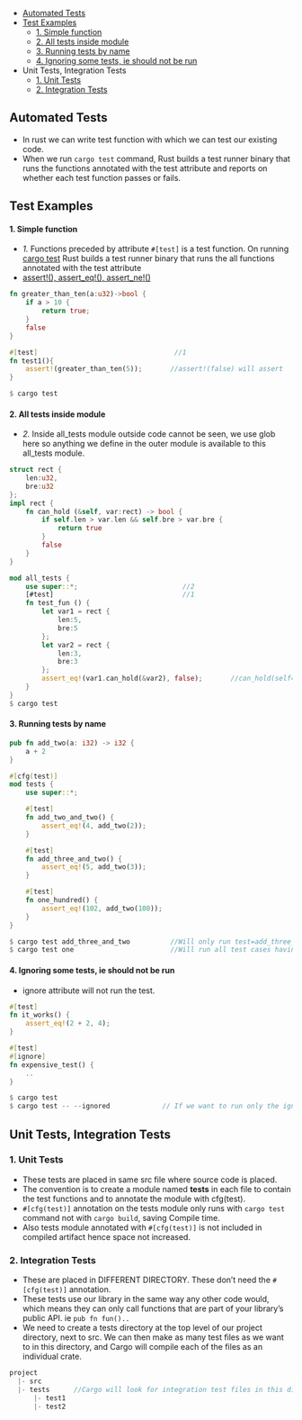 - [Automated Tests](#what)
- [Test Examples](#ex)
  - [1. Simple function](#sim)
  - [2. All tests inside module](#mod)
  - [3. Running tests by name](#byname)
  - [4. Ignoring some tests, ie should not be run](#ignore)
- Unit Tests, Integration Tests
  - [1. Unit Tests](#unit)
  - [2. Integration Tests](#int)

<a name=what></a>
## Automated Tests
- In rust we can write test function with which we can test our existing code.
- When we run `cargo test` command, Rust builds a test runner binary that runs the functions annotated with the test attribute and reports on whether each test function passes or fails.

<a name=ex></a>
## Test Examples

<a name=sim></a>
#### 1. Simple function
- _1._ Functions preceded by attribute `#[test]` is a test function. On running [cargo test](/Languages/Programming_Languages/Rust/Cargo_BuildSystem) Rust builds a test runner binary that runs the all functions annotated with the test attribute
- [assert!(), assert_eq!(), assert_ne!()](/Languages/Programming_Languages/Rust/Functions)
```rs
fn greater_than_ten(a:u32)->bool {
    if a > 10 {
        return true;
    }
    false
}

#[test]                                  //1
fn test1(){
    assert!(greater_than_ten(5));       //assert!(false) will assert
}

$ cargo test
```

<a name=mod></a>
#### 2. All tests inside module
- _2._ Inside all_tests module outside code cannot be seen, we use glob here so anything we define in the outer module is available to this all_tests module.
```rs
struct rect {
    len:u32,
    bre:u32
};
impl rect {
    fn can_hold (&self, var:rect) -> bool {
        if self.len > var.len && self.bre > var.bre {
            return true
        }
        false
    }
}

mod all_tests {
    use super::*;                          //2
    [#test]                                //1
    fn test_fun () {
        let var1 = rect {
            len:5,
            bre:5
        };
        let var2 = rect {
            len:3,
            bre:3
        };
        assert_eq!(var1.can_hold(&var2), false);       //can_hold(self=var1, var=var2)
    }
}
$ cargo test
```

<a name=byname></a>
#### 3. Running tests by name
```rs
pub fn add_two(a: i32) -> i32 {
    a + 2
}

#[cfg(test)]
mod tests {
    use super::*;

    #[test]
    fn add_two_and_two() {
        assert_eq!(4, add_two(2));
    }

    #[test]
    fn add_three_and_two() {
        assert_eq!(5, add_two(3));
    }

    #[test]
    fn one_hundred() {
        assert_eq!(102, add_two(100));
    }
}

$ cargo test add_three_and_two          //Will only run test=add_three_and_two
$ cargo test one                        //Will run all test cases having one in them
```

<a name=ignore></a>
#### 4. Ignoring some tests, ie should not be run
- ignore attribute will not run the test.
```rs
#[test]
fn it_works() {
    assert_eq!(2 + 2, 4);
}

#[test]
#[ignore]
fn expensive_test() {
    ..
}

$ cargo test
$ cargo test -- --ignored             // If we want to run only the ignored tests
```

## Unit Tests, Integration Tests
<a name=unit></a>
### 1. Unit Tests
- These tests are placed in same src file where source code is placed.
- The convention is to create a module named **tests** in each file to contain the test functions and to annotate the module with cfg(test).
- `#[cfg(test)]` annotation on the tests module only runs with `cargo test` command not with `cargo build`, saving Compile time.
- Also tests module annotated with `#[cfg(test)]` is not included in compiled artifact hence space not increased.

<a name=int></a>
### 2. Integration Tests
- These are placed in DIFFERENT DIRECTORY. These don’t need the `#[cfg(test)]` annotation.
- These tests use our library in the same way any other code would, which means they can only call functions that are part of your library’s public API. ie `pub fn fun()..`
- We need to create a tests directory at the top level of our project directory, next to src. We can then make as many test files as we want to in this directory, and Cargo will compile each of the files as an individual crate.
```rs
project
  |- src
  |- tests      //Cargo will look for integration test files in this directory
      |- test1
      |- test2
```
